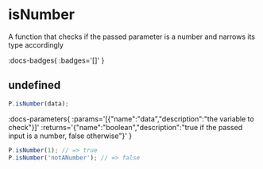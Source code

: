 # isNumber

A function that checks if the passed parameter is a number and narrows its type accordingly

:docs-badges{ :badges='[]' }

## undefined

```js [light]
P.isNumber(data);
```

:docs-parameters{ :params='[{"name":"data","description":"the variable to check"}]' :returns='{"name":"boolean","description":"true if the passed input is a number, false otherwise"}' }

```js
P.isNumber(1); // => true
P.isNumber('notANumber'); // => false
```
